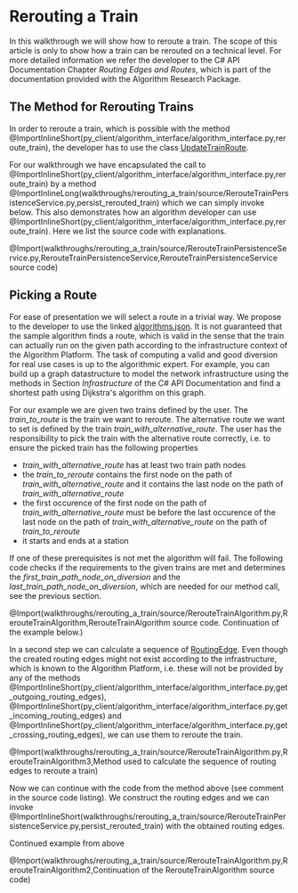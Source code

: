
# Rerouting a Train

In this walkthrough we will show how to reroute a train. The scope of this article is only to show how a train can be rerouted on a technical level.
For more detailed information we refer the developer to the C# API Documentation Chapter _Routing Edges and Routes_, which is part of the documentation provided with the Algorithm Research Package.

## The Method for Rerouting Trains

In order to reroute a train, which is possible with the method @ImportInlineShort(py_client/algorithm_interface/algorithm_interface.py,reroute_train), 
the developer has to use the class [UpdateTrainRoute](@py_client_root/aidm/aidm_update_classes.py).

For our walkthrough we have encapsulated the call to @ImportInlineShort(py_client/algorithm_interface/algorithm_interface.py,reroute_train) by a method 
@ImportInlineLong(walkthroughs/rerouting_a_train/source/RerouteTrainPersistenceService.py,persist_rerouted_train)
which we can simply invoke below. This also demonstrates how an algorithm developer can use @ImportInlineShort(py_client/algorithm_interface/algorithm_interface.py,reroute_train).
Here we list the source code with explanations.

@Import(walkthroughs/rerouting_a_train/source/RerouteTrainPersistenceService.py,RerouteTrainPersistenceService,RerouteTrainPersistenceService source code)

## Picking a Route

For ease of presentation we will select a route in a trivial way. We propose to the developer to use the linked [algorithms.json](../source/algorithms.json). It is not guaranteed that the sample algorithm finds a route, which is valid in the sense that the train can actually run on the given path 
according to the infrastructure context of the Algorithm Platform. The task of computing a valid and good diversion for real use cases is up to the algorithmic expert. For example, you can build up a 
graph datastructure to model the network infrastructure using the methods in Section _Infrastructure_ of the C# API Documentation and find a shortest path using Dijkstra's algorithm on this graph. 

For our example we are given two trains defined by the user. The _train_to_route_ is the train we want to reroute. The alternative route we want to set is defined by the train _train_with_alternative_route_. The user has the responsibility to pick the train with
the alternative route correctly, i.e. to ensure the picked train has the following properties 
* _train_with_alternative_route_ has at least two train path nodes
* the _train_to_reroute_ contains the first node on the path of _train_with_alternative_route_ and it contains the last node on the path of _train_with_alternative_route_
* the first occurence of the first node on the path of _train_with_alternative_route_ must be before the last occurence of the last node on the path of _train_with_alternative_route_ on the path of _train_to_reroute_
* it starts and ends at a station

If one of these prerequisites is not met the algorithm will fail. The following code checks if the requirements to the given trains are met and determines the _first_train_path_node_on_diversion_ and the _last_train_path_node_on_diversion_, which are needed for 
our method call, see the previous section.

@Import(walkthroughs/rerouting_a_train/source/RerouteTrainAlgorithm.py,RerouteTrainAlgorithm,RerouteTrainAlgorithm source code. Continuation of the example below.)


In a second step we can calculate a sequence of [RoutingEdge](@py_client_root/aidm/aidm_routing_edge_classes.py). Even though the created routing edges might not exist according to the infrastructure, which is known to 
the Algorithm Platform, i.e. these will not be provided by any of the methods @ImportInlineShort(py_client/algorithm_interface/algorithm_interface.py,get_outgoing_routing_edges), 
@ImportInlineShort(py_client/algorithm_interface/algorithm_interface.py,get_incoming_routing_edges) and 
@ImportInlineShort(py_client/algorithm_interface/algorithm_interface.py,get_crossing_routing_edges), we can use them to reroute the train. 

@Import(walkthroughs/rerouting_a_train/source/RerouteTrainAlgorithm.py,RerouteTrainAlgorithm3,Method used to calculate the sequence of routing edges to reroute a train)

Now we can continue with the code from the method above (see comment in the source code listing). We construct the routing edges and we can invoke @ImportInlineShort(walkthroughs/rerouting_a_train/source/RerouteTrainPersistenceService.py,persist_rerouted_train) with the obtained routing edges.

Continued example from above

@Import(walkthroughs/rerouting_a_train/source/RerouteTrainAlgorithm.py,RerouteTrainAlgorithm2,Continuation of the RerouteTrainAlgorithm source code)
